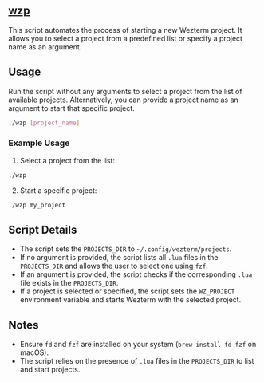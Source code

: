 ## [wzp](../../scripts/wzp)

This script automates the process of starting a new Wezterm project. It allows you to select a project from a predefined list or specify a project name as an argument.

## Usage

Run the script without any arguments to select a project from the list of available projects. Alternatively, you can provide a project name as an argument to start that specific project.

```bash
./wzp [project_name]
```

### Example Usage

1. Select a project from the list:

```bash
./wzp
```

2. Start a specific project:

```bash
./wzp my_project
```

## Script Details

- The script sets the `PROJECTS_DIR` to `~/.config/wezterm/projects`.
- If no argument is provided, the script lists all `.lua` files in the `PROJECTS_DIR` and allows the user to select one using `fzf`.
- If an argument is provided, the script checks if the corresponding `.lua` file exists in the `PROJECTS_DIR`.
- If a project is selected or specified, the script sets the `WZ_PROJECT` environment variable and starts Wezterm with the selected project.

## Notes

- Ensure `fd` and `fzf` are installed on your system (`brew install fd fzf` on macOS).
- The script relies on the presence of `.lua` files in the `PROJECTS_DIR` to list and start projects.

